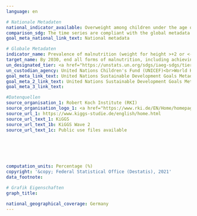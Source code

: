 ```yaml
---
language: en    

# Nationale Metadaten    
national_indicator_available: Overweight among children under the age of 5 years <br> Wasting among children under the age of 5 years    
comparison_sdg: The time series are compliant with the global metadata.    
goal_meta_national_link_text: National metadata    

# Globale Metadaten    
indicator_name: Prevalence of malnutrition (weight for height >+2 or <-2 standard deviation from the median of the WHO Child Growth Standards) among children under 5 years of age, by type (wasting and overweight)    
target_name: By 2030, end all forms of malnutrition, including achieving, by 2025, the internationally agreed targets on stunting and wasting in children under 5 years of age, and address the nutritional needs of adolescent girls, pregnant and lactating women and older persons    
un_designated_tier: <a href="https://unstats.un.org/sdgs/iaeg-sdgs/tier-classification/" title="Click here for more information on the UN tier classification.">Tier I</a>    
un_custodian_agency: United Nations Children's Fund (UNICEF)<br>World Health Organization (WHO)    
goal_meta_link_text: United Nations Sustainable Development Goals Metadata (Prevalence of overweight)    
goal_meta_2_link_text: United Nations Sustainable Development Goals Metadata (Prevalence of wasting)    
goal_meta_3_link_text:     

#Datenquellen
source_organisation_1: Robert Koch Institute (RKI)
source_organisation_logo_1: <a href="https://www.rki.de/EN/Home/homepage_node.html"><img src="https://g205sdgs.github.io/sdg-indicators/public/OrgImgEn/rki.png" alt="Logo rki" style="height:60px; width:148px" /></a>
source_url_1: https://www.kiggs-studie.de/english/home.html
source_url_text_1: KiGGS
source_url_text_1b: KiGGS Wave 2
source_url_text_1c: Public use files available





    
computation_units: Percentage (%)    
copyright: '&copy; Federal Statistical Office (Destatis), 2021'    
data_footnote:     

# Grafik Eigenschaften    
graph_title:     

national_geographical_coverage: Germany    
---
```


<span></span>
